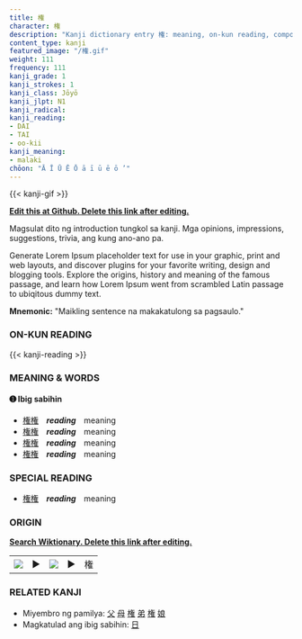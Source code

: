```yaml
---
title: 権
character: 権
description: "Kanji dictionary entry 権: meaning, on-kun reading, compounds, origin, related kanji"
content_type: kanji
featured_image: "/権.gif"
weight: 111
frequency: 111
kanji_grade: 1
kanji_strokes: 1
kanji_class: Jōyō
kanji_jlpt: N1
kanji_radical: 
kanji_reading: 
- DAI
- TAI
- oo-kii
kanji_meaning:
- malaki
chōon: "Ā Ī Ū Ē Ō ā ī ū ē ō ’"
---
```

[//]: # (Don't edit the line below. Kanji animated GIF code is automatically generated.)
{{< kanji-gif >}}

[//]: # (Edit below this line.)

**[Edit this at Github. Delete this link after editing.](https://github.com/tim0g/tim/tree/main/content/kanji/権/index.md)**

Magsulat dito ng introduction tungkol sa kanji. Mga opinions, impressions, suggestions, trivia, ang kung ano-ano pa.

Generate Lorem Ipsum placeholder text for use in your graphic, print and web layouts, and discover plugins for your favorite writing, design and blogging tools. Explore the origins, history and meaning of the famous passage, and learn how Lorem Ipsum went from scrambled Latin passage to ubiqitous dummy text.
 
**Mnemonic:** "Maikling sentence na makakatulong sa pagsaulo."

### ON-KUN READING

[//]: # (Don't edit the line below. ON-KUN READING code is automatically generated.)
{{< kanji-reading >}}

### MEANING & WORDS

#### ➊ **Ibig sabihin**
  - [権](../権)[権](../権)　***reading***　meaning
  - [権](../権)[権](../権)　***reading***　meaning
  - [権](../権)[権](../権)　***reading***　meaning
  - [権](../権)[権](../権)　***reading***　meaning

### SPECIAL READING
  - [権](../権)[権](../権)　***reading***　meaning

### ORIGIN

**[Search Wiktionary. Delete this link after editing.](https://wiktionary.org/wiki/権)**
<table class="kanji-table"><tr><td>
<img src="60px-権-bronze.svg.png">
</td><td>▶</td><td>
<img src="60px-権-oracle.svg.png">
</td><td>▶</td>
<td class="kanji-origin">権</td>
</tr></table>

### RELATED KANJI
- Miyembro ng pamilya: [父](../父) [母](../母) [権](../権) [弟](../弟) [権](../権) [娘](../娘)
- Magkatulad ang ibig sabihin: [日](../日)
